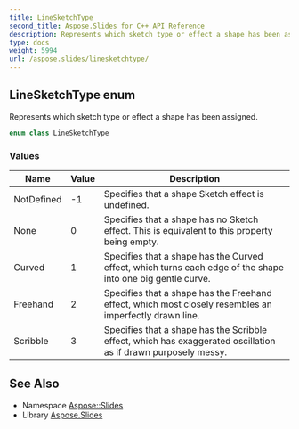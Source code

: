 ```yaml
---
title: LineSketchType
second_title: Aspose.Slides for C++ API Reference
description: Represents which sketch type or effect a shape has been assigned.
type: docs
weight: 5994
url: /aspose.slides/linesketchtype/
---
```

## LineSketchType enum


Represents which sketch type or effect a shape has been assigned.

```cpp
enum class LineSketchType
```

### Values

| Name | Value | Description |
| --- | --- | --- |
| NotDefined | -1 | Specifies that a shape Sketch effect is undefined. |
| None | 0 | Specifies that a shape has no Sketch effect. This is equivalent to this property being empty. |
| Curved | 1 | Specifies that a shape has the Curved effect, which turns each edge of the shape into one big gentle curve. |
| Freehand | 2 | Specifies that a shape has the Freehand effect, which most closely resembles an imperfectly drawn line. |
| Scribble | 3 | Specifies that a shape has the Scribble effect, which has exaggerated oscillation as if drawn purposely messy. |

## See Also

* Namespace [Aspose::Slides](../)
* Library [Aspose.Slides](../../)